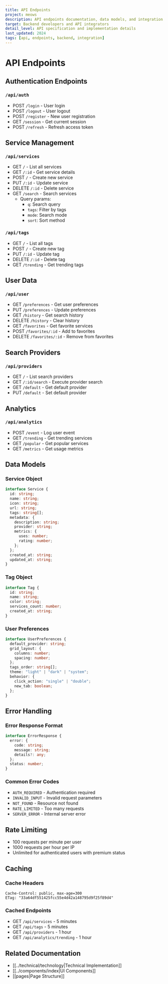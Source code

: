 ```yaml
---
title: API Endpoints
project: meows
description: API endpoints documentation, data models, and integration guidelines
target: Backend developers and API integrators
detail_level: API specification and implementation details
last_updated: 2024
tags: [api, endpoints, backend, integration]
---
```


# API Endpoints

## Authentication Endpoints

### `/api/auth`

- POST `/login` - User login
- POST `/logout` - User logout
- POST `/register` - New user registration
- GET `/session` - Get current session
- POST `/refresh` - Refresh access token

## Service Management

### `/api/services`

- GET `/` - List all services
- GET `/:id` - Get service details
- POST `/` - Create new service
- PUT `/:id` - Update service
- DELETE `/:id` - Delete service
- GET `/search` - Search services
  - Query params:
    - `q`: Search query
    - `tags`: Filter by tags
    - `mode`: Search mode
    - `sort`: Sort method

### `/api/tags`

- GET `/` - List all tags
- POST `/` - Create new tag
- PUT `/:id` - Update tag
- DELETE `/:id` - Delete tag
- GET `/trending` - Get trending tags

## User Data

### `/api/user`

- GET `/preferences` - Get user preferences
- PUT `/preferences` - Update preferences
- GET `/history` - Get search history
- DELETE `/history` - Clear history
- GET `/favorites` - Get favorite services
- POST `/favorites/:id` - Add to favorites
- DELETE `/favorites/:id` - Remove from favorites

## Search Providers

### `/api/providers`

- GET `/` - List search providers
- GET `/:id/search` - Execute provider search
- GET `/default` - Get default provider
- PUT `/default` - Set default provider

## Analytics

### `/api/analytics`

- POST `/event` - Log user event
- GET `/trending` - Get trending services
- GET `/popular` - Get popular services
- GET `/metrics` - Get usage metrics

## Data Models

### Service Object

```typescript
interface Service {
  id: string;
  name: string;
  icon: string;
  url: string;
  tags: string[];
  metadata: {
    description: string;
    provider: string;
    metrics: {
      uses: number;
      rating: number;
    };
  };
  created_at: string;
  updated_at: string;
}
```

### Tag Object

```typescript
interface Tag {
  id: string;
  name: string;
  color: string;
  services_count: number;
  created_at: string;
}
```

### User Preferences

```typescript
interface UserPreferences {
  default_provider: string;
  grid_layout: {
    columns: number;
    spacing: number;
  };
  tags_order: string[];
  theme: "light" | "dark" | "system";
  behavior: {
    click_action: "single" | "double";
    new_tab: boolean;
  };
}
```

## Error Handling

### Error Response Format

```typescript
interface ErrorResponse {
  error: {
    code: string;
    message: string;
    details?: any;
  };
  status: number;
}
```

### Common Error Codes

- `AUTH_REQUIRED` - Authentication required
- `INVALID_INPUT` - Invalid request parameters
- `NOT_FOUND` - Resource not found
- `RATE_LIMITED` - Too many requests
- `SERVER_ERROR` - Internal server error

## Rate Limiting

- 100 requests per minute per user
- 1000 requests per hour per IP
- Unlimited for authenticated users with premium status

## Caching

### Cache Headers

```http
Cache-Control: public, max-age=300
ETag: "33a64df551425fcc55e4d42a148795d9f25f89d4"
```

### Cached Endpoints

- GET `/api/services` - 5 minutes
- GET `/api/tags` - 5 minutes
- GET `/api/providers` - 1 hour
- GET `/api/analytics/trending` - 1 hour

## Related Documentation

- [[../technical/technology|Technical Implementation]]
- [[../components/index|UI Components]]
- [[pages|Page Structure]] 
